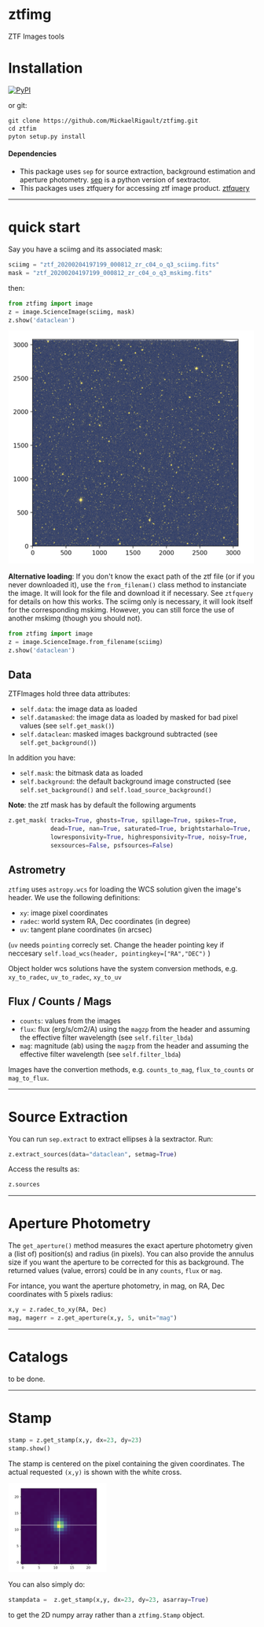 # ztfimg
ZTF Images tools 

# Installation

[![PyPI](https://img.shields.io/pypi/v/ztfimg.svg?style=flat-square)](https://pypi.python.org/pypi/ztfimg)

or git:
```
git clone https://github.com/MickaelRigault/ztfimg.git
cd ztfim
pyton setup.py install
```

#### Dependencies

- This package uses `sep` for source extraction, background estimation and aperture photometry. [sep](https://sep.readthedocs.io/en/v1.0.x/api/sep.extract.html) is a python version of sextractor.  
- This packages uses ztfquery for accessing ztf image product. [ztfquery](https://github.com/MickaelRigault/ztfquery)


***
# quick start

Say you have a sciimg and its associated mask:
```python
sciimg = "ztf_20200204197199_000812_zr_c04_o_q3_sciimg.fits"
mask = "ztf_20200204197199_000812_zr_c04_o_q3_mskimg.fits"
```
then:
```python
from ztfimg import image
z = image.ScienceImage(sciimg, mask)
z.show('dataclean')
```

<p align="left">
  <img src="examples/sciimg_masked_bkgdsub.png" width="500" title="hover text">
</p>


**Alternative loading**: If you don't know the exact path of the ztf file (or if you never downloaded it), use the `from_filenam()` class method to instanciate the image. It will look for the file and download it if necessary. See `ztfquery` for details on how this works. The sciimg only is necessary, it will look itself for the corresponding mskimg. However, you can still force the use of another mskimg (though you should not).

```python
from ztfimg import image
z = image.ScienceImage.from_filename(sciimg)
z.show('dataclean')
```

## Data
ZTFImages hold three data attributes:
- `self.data`: the image data as loaded
- `self.datamasked`: the image data as loaded by masked for bad pixel values (see `self.get_mask()`)
- `self.dataclean`: masked images background subtracted (see `self.get_background()`)

In addition you have:
- `self.mask`: the bitmask data as loaded
- `self.background`: the default background image constructed (see `self.set_background()` and `self.load_source_background()`

**Note**: the ztf mask has by default the following arguments
```python
z.get_mask( tracks=True, ghosts=True, spillage=True, spikes=True,
            dead=True, nan=True, saturated=True, brightstarhalo=True,
            lowresponsivity=True, highresponsivity=True, noisy=True,
            sexsources=False, psfsources=False)
```


## Astrometry
`ztfimg` uses `astropy.wcs` for loading the WCS solution given the image's header. We use the following definitions:
- `xy`: image pixel coordinates
- `radec`: world system RA, Dec coordinates (in degree)
- `uv`: tangent plane coordinates (in arcsec)

(`uv` needs `pointing` correcly set. Change the header pointing key if neccesary `self.load_wcs(header, pointingkey=["RA","DEC")` )

Object holder wcs solutions have the system conversion methods, e.g. `xy_to_radec`, `uv_to_radec`, `xy_to_uv`


## Flux / Counts / Mags

- `counts`: values from the images
- `flux`: flux (erg/s/cm2/A) using the `magzp` from the header and assuming the effective filter wavelength (see `self.filter_lbda`)
- `mag`: magnitude (ab) using the `magzp` from the header  and assuming the effective filter wavelength (see `self.filter_lbda`)

Images have the convertion methods, e.g. `counts_to_mag`, `flux_to_counts` or `mag_to_flux`.


***
# Source Extraction 

You can run `sep.extract` to extract ellipses à la sextractor. Run:
```python
z.extract_sources(data="dataclean", setmag=True)
```

Access the results as:
```python
z.sources
```

***
# Aperture Photometry

The `get_aperture()` method measures the exact aperture photometry given a (list of) position(s) and radius (in pixels). 
You can also provide the annulus size if you want the aperture to be corrected for this as background.
The returned values (value, errors) could be in any `counts`, `flux` or `mag`.

For intance, you want the aperture photometry, in mag, on RA, Dec coordinates with 5 pixels radius:
```python
x,y = z.radec_to_xy(RA, Dec)
mag, magerr = z.get_aperture(x,y, 5, unit="mag")
```

***
# Catalogs

to be done.


***
# Stamp

```python 
stamp = z.get_stamp(x,y, dx=23, dy=23)
stamp.show()
```
The stamp is centered on the pixel containing the given coordinates. The actual requested `(x,y)` is shown with the white cross.


<p align="left">
  <img src="examples/StarStamp.png" width="200" title="hover text">
</p>

You can also simply do:
```python
stampdata =  z.get_stamp(x,y, dx=23, dy=23, asarray=True)
```
to get the 2D numpy array rather than a `ztfimg.Stamp` object.

